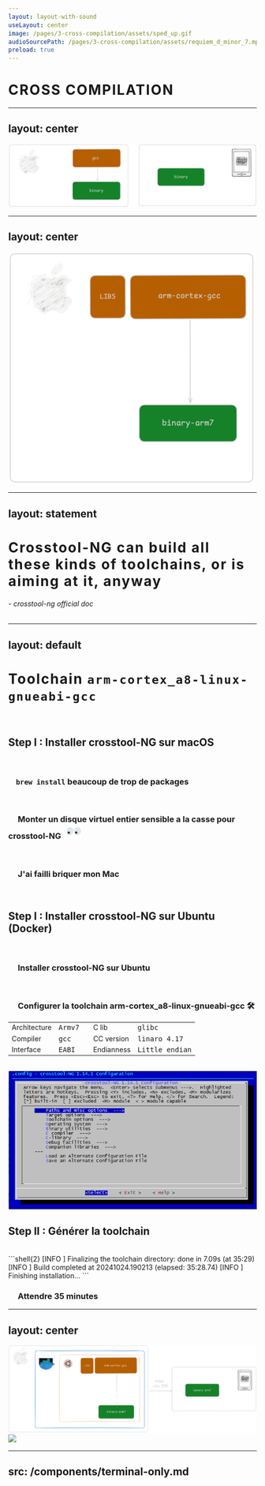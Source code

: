 ```yaml
---
layout: layout-with-sound
useLayout: center
image: /pages/3-cross-compilation/assets/sped_up.gif
audioSourcePath: /pages/3-cross-compilation/assets/requiem_d_minor_7.mp3
preload: true
---
```


<div class="flex w-full h-full flex-col items-center justify-center">
    <h1 class="doom-gradient" v-motion :initial="{ opacity: 0, scale: 0.6 }" :enter="{ opacity: 1, scale: 1 }" :delay="500" :duration="9000">CROSS COMPILATION</h1>
</div>
<SlidevVideo absolute timestamp='12' class="bottom-0 left-0" autoplay autoreset="slide" width="300px" v-motion :initial="{ opacity: 0 }" :enter="{ opacity:1, transition: {duration: 4000}}">
    <source src="/pages/3-cross-compilation/assets/willem_meme.webm" type="video/webm" />
</SlidevVideo>

<style>
h1 {
  letter-spacing: 2px;
}
</style>

---
layout: center
---

<img src="/pages/3-cross-compilation/assets/initial.png" width="800" />

---
layout: center
---

<img src="/pages/3-cross-compilation/assets/mac-arm.png" width="500" />

---
layout: statement
---

<h1 class="doom-gradient">Crosstool-NG can build all these kinds of toolchains, or is aiming at it, anyway</h1>
<h6>- crosstool-ng official doc</h6>

---
layout: default
---

# <span class="doom-gradient">Toolchain</span> <code class='title-code' >arm-cortex_a8-linux-gnueabi-gcc</code>

<br/>

<!--
1 -> 4
-->

## <span :class="{ 'is-invalid': $clicks >= 4 }"> <CrossIcon v-if="$clicks >= 4" class='cross-icon'/> Step I : Installer crosstool-NG sur macOS</span>

<div v-if="$clicks < 4" v-motion :initial="{ x: 0 }" :leave="{ x: 50 }">
    <br/>
    <div v-click="[1, 4]"><h3>&nbsp&nbsp&nbsp&nbsp<code>brew install</code> beaucoup de trop de packages</h3></div>
    <br/>
    <div v-click="[2, 4]"><h3>&nbsp&nbsp&nbsp&nbsp Monter un disque virtuel entier sensible a la casse pour crosstool-NG &nbsp <img src="/pages/3-cross-compilation/assets/eyesshaking.gif" width="30" class="inline" /></h3></div> 
    <br/>
    <div v-click="[3, 4]"><h3>&nbsp&nbsp&nbsp&nbsp J'ai failli briquer mon Mac </h3></div>
</div>

<br/>

<!--
5 -> 9
-->

## <span :class="{ 'is-done': $clicks >= 9 }" v-click="5"> <CheckIcon v-if="$clicks >= 9" class='check-icon'/> Step I : Installer crosstool-NG sur Ubuntu (Docker) </span>

<div v-if="$clicks >= 5 && $clicks < 9" v-motion :initial="{ x: 0 }" :leave="{ x: 50 }">
    <br/>
    <div v-click="[6, 9]"><h3>&nbsp&nbsp&nbsp&nbsp Installer crosstool-NG sur Ubuntu</h3></div>
    <br/>
    <div v-click="[7, 9]"><h3>&nbsp&nbsp&nbsp&nbsp Configurer la toolchain arm-cortex_a8-linux-gnueabi-gcc 🛠</h3></div> 
    <div v-click="[7, 9]" w-100 mx-7>

|              |                  |     |            |                          |
| ------------ | ---------------- | --- | ---------- | ------------------------ |
| Architecture | <kbd>Armv7</kbd> |     | C lib      | <kbd>glibc</kbd>         |
| Compiler     | <kbd>gcc</kbd>   |     | CC version | <kbd>linaro 4.17</kbd>   |
| Interface    | <kbd>EABI</kbd>  |     | Endianness | <kbd>Little endian</kbd> |

</div>
</div>

<br/>

<img  v-click="[8, 9]" v-motion :initial="{ x: 100 }" :enter="{ x: 0 }" :leave="{ x: 100 }" absolute class="bottom-15 right-0" src="/pages/3-cross-compilation/assets/crosstool-ng-menu.png">

<!--
10 -> 12
-->

## <span :class="{ 'is-done': $clicks >= 12 }" v-click="10"> <CheckIcon v-if="$clicks >= 12" class='check-icon'/> Step II : Générer la toolchain</span>

<div v-if="$clicks >= 10 && $clicks < 13" v-motion :initial="{ x: 0 }" :leave="{ x: 50 }">
    <br/>
    <div v-click="[11, 12]">
```shell{2}
[INFO ]  Finalizing the toolchain directory: done in 7.09s (at 35:29)
[INFO ]  Build completed at 20241024.190213 (elapsed: 35:28.74)
[INFO ]  Finishing installation...
```
        <h3>&nbsp&nbsp&nbsp&nbsp Attendre 35 minutes </h3>

</div>
</div>

---
layout: center
---

<img src="/pages/3-cross-compilation/assets/final-overview.png" />
<img  v-click v-motion :initial="{ x: 100 }" :enter="{ x: 0 }" :leave="{ x: 100 }" absolute class="-bottom-7 right-0" w-65 src="/pages/3-cross-compilation/assets/pedro-overengineer.gif">

<!--
Hello world
-->

---
src: /components/terminal-only.md
---

